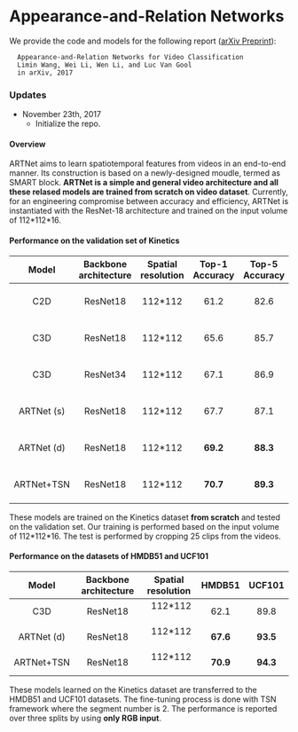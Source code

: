 # Appearance-and-Relation Networks
We provide the code and models for the following report ([arXiv Preprint](https://arxiv.org/abs/)):

      Appearance-and-Relation Networks for Video Classification
      Limin Wang, Wei Li, Wen Li, and Luc Van Gool
      in arXiv, 2017
### Updates
- November 23th, 2017
  * Initialize the repo.
  
#### Overview
ARTNet aims to learn spatiotemporal features from videos in an end-to-end manner. Its construction is based on a newly-designed moudle, termed as SMART block. **ARTNet is a simple and general video architecture and all these relased models are trained from scratch on video dataset**. Currently, for an engineering compromise between accuracy and efficiency, ARTNet is instantiated with the ResNet-18 architecture and trained on the input volume of 112\*112\*16. 

#### Performance on the validation set of Kinetics

|        Model        | Backbone architecture | Spatial resolution | Top-1 Accuracy | Top-5 Accuracy |
|:-------------------:|:--------------:|:--------------:| :--------------:| :--------------:|
| C2D |    ResNet18   |    112\*112   |  61.2 | 82.6 |
| C3D |    ResNet18   |    112\*112   |  65.6 | 85.7 |
| C3D |    ResNet34   |    112\*112   |  67.1 | 86.9 |
| ARTNet (s) |    ResNet18   |    112\*112   |  67.7 | 87.1 |
| ARTNet (d) |    ResNet18   |    112\*112   |  **69.2** | **88.3** |
| ARTNet+TSN |    ResNet18   |    112\*112   |  **70.7** | **89.3** |

These models are trained on the Kinetics dataset **from scratch** and tested on the validation set. Our training is performed based on the input volume of 112\*112\*16. The test is performed by cropping 25 clips from the videos.

#### Performance on the datasets of HMDB51 and UCF101
|        Model        | Backbone architecture | Spatial resolution | HMDB51 | UCF101 |
|:-------------------:|:--------------:|:--------------:| :--------------:| :--------------:|
| C3D |    ResNet18   |    112\*112   |  62.1 | 89.8 |
| ARTNet (d) |    ResNet18   |    112\*112   |  **67.6** | **93.5** |
| ARTNet+TSN |    ResNet18   |    112\*112   |  **70.9** | **94.3** |

These models learned on the Kinetics dataset are transferred to the HMDB51 and UCF101 datasets. The fine-tuning process is done with TSN framework where the segment number is 2. The performance is reported over three splits by using **only RGB input**.
